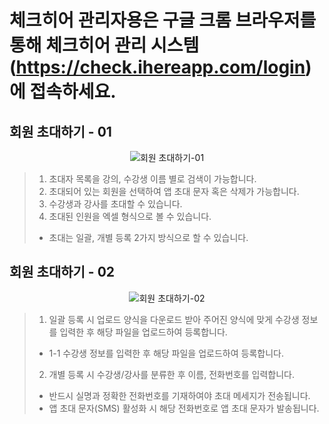 # 체크히어 관리자용은 구글 크롬 브라우저를 통해 체크히어 관리 시스템 (https://check.ihereapp.com/login) 에 접속하세요.
## 회원 초대하기 - 01

<p align = "center">
<img alt="회원 초대하기-01" src="https://github.com/user-attachments/assets/6877dfb9-8aff-45cd-afa5-3a59fa8eb27e">
<p/>

>1. 초대자 목록을 강의, 수강생 이름 별로 검색이 가능합니다.
>2. 초대되어 있는 회원을 선택하여 앱 초대 문자 혹은 삭제가 가능합니다.
>3. 수강생과 강사를 초대할 수 있습니다.
>4. 초대된 인원을 엑셀 형식으로 볼 수 있습니다.
> * 초대는 일괄, 개별 등록 2가지 방식으로 할 수 있습니다.

## 회원 초대하기 - 02

<p align = "center">
<img alt="회원 초대하기-02" src="https://github.com/user-attachments/assets/4ea83a4f-1ffb-4678-88bf-b5638aa38973">
<p/>

>1. 일괄 등록 시 업로드 양식을 다운로드 받아 주어진 양식에 맞게 수강생 정보를 입력한 후 해당 파일을 업로드하여 등록합니다.
> * 1-1 수강생 정보를 입력한 후 해당 파일을 업로드하여 등록합니다.
>2. 개별 등록 시 수강생/강사를 분류한 후 이름, 전화번호를 입력합니다.
> * 반드시 실명과 정확한 전화번호를 기재하여야 초대 메세지가 전송됩니다.
> * 앱 초대 문자(SMS) 활성화 시 해당 전화번호로 앱 초대 문자가 발송됩니다.


